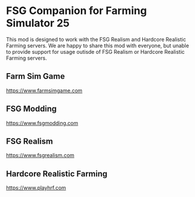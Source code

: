 # FSG Companion for Farming Simulator 25
This mod is designed to work with the FSG Realism and Hardcore Realistic Farming servers.  We are happy to share this mod with everyone, but unable to provide support for usage outisde of FSG Realism or Hardcore Realistic Farming servers.  

## Farm Sim Game
https://www.farmsimgame.com

## FSG Modding
https://www.fsgmodding.com

## FSG Realism
https://www.fsgrealism.com

## Hardcore Realistic Farming
https://www.playhrf.com
